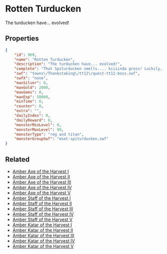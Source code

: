 # Rotten Turducken

The turducken have... evolved!

## Properties

```json
{
    "id": 969,
    "name": "Rotten Turducken",
    "description": "The turducken have... evolved!",
    "complete": "That Spiturducken smells.... kiiiinda gross! Luckily, there's other goodies!",
    "swf": "towns\/Thankstaking\/tt12\/quest-tt12-boss.swf",
    "swfX": "none",
    "maxSilver": 0,
    "maxGold": 2000,
    "maxGems": 0,
    "maxExp": 50000,
    "minTime": 0,
    "counter": 0,
    "extra": "",
    "dailyIndex": 0,
    "dailyReward": 0,
    "monsterMinLevel": 0,
    "monsterMaxLevel": 99,
    "monsterType": "reg and titan",
    "monsterGroupSwf": "mset-spiturducken.swf"
}
```

## Related

- [Amber Axe of the Harvest I](../items/7836-amber-axe-of-the-harvest-i.md)
- [Amber Axe of the Harvest II](../items/7837-amber-axe-of-the-harvest-ii.md)
- [Amber Axe of the Harvest III](../items/7838-amber-axe-of-the-harvest-iii.md)
- [Amber Axe of the Harvest IV](../items/7839-amber-axe-of-the-harvest-iv.md)
- [Amber Axe of the Harvest V](../items/7840-amber-axe-of-the-harvest-v.md)
- [Amber Staff of the Harvest I](../items/7841-amber-staff-of-the-harvest-i.md)
- [Amber Staff of the Harvest II](../items/7842-amber-staff-of-the-harvest-ii.md)
- [Amber Staff of the Harvest III](../items/7843-amber-staff-of-the-harvest-iii.md)
- [Amber Staff of the Harvest IV](../items/7844-amber-staff-of-the-harvest-iv.md)
- [Amber Staff of the Harvest V](../items/7845-amber-staff-of-the-harvest-v.md)
- [Amber Katar of the Harvest I](../items/7846-amber-katar-of-the-harvest-i.md)
- [Amber Katar of the Harvest II](../items/7847-amber-katar-of-the-harvest-ii.md)
- [Amber Katar of the Harvest III](../items/7848-amber-katar-of-the-harvest-iii.md)
- [Amber Katar of the Harvest IV](../items/7849-amber-katar-of-the-harvest-iv.md)
- [Amber Katar of the Harvest V](../items/7850-amber-katar-of-the-harvest-v.md)

